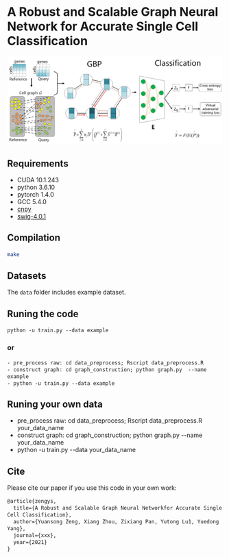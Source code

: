 A Robust and Scalable Graph Neural Network for Accurate Single Cell Classification
============


![(Variational) gcn](Fig._1.jpg)


## Requirements
- CUDA 10.1.243
- python 3.6.10
- pytorch 1.4.0
- GCC 5.4.0
- [cnpy](https://github.com/rogersce/cnpy)
- [swig-4.0.1](https://github.com/swig/swig)

## Compilation
```bash
make
```

## Datasets

The `data` folder includes example dataset. 

## Runing the code

```
python -u train.py --data example
```

### or
```
- pre_process raw: cd data_preprocess; Rscript data_preprocess.R  
- construct graph: cd graph_construction; python graph.py  --name example
- python -u train.py --data example
```


## Runing your own data

- pre_process raw: cd data_preprocess; Rscript data_preprocess.R  your_data_name   
- construct graph: cd graph_construction; python graph.py  --name your_data_name
- python -u train.py --data your_data_name 



## Cite
Please cite our paper if you use this code in your own work:

```
@article{zengys,
  title={A Robust and Scalable Graph Neural Networkfor Accurate Single Cell Classification},
  author={Yuansong Zeng, Xiang Zhou, Zixiang Pan, Yutong Lu1, Yuedong Yang},
  journal={xxx},
  year={2021}
}
```

